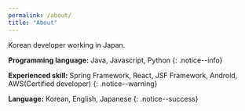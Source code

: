 ```yaml
---
permalink: /about/
title: "About"
---
```


Korean developer working in Japan.

**Programming language:** Java, Javascript, Python
{: .notice--info}

**Experienced skill:** Spring Framework, React, JSF Framework, Android, AWS(Certified developer)
{: .notice--warning}

**Language:** Korean, English, Japanese
{: .notice--success}
